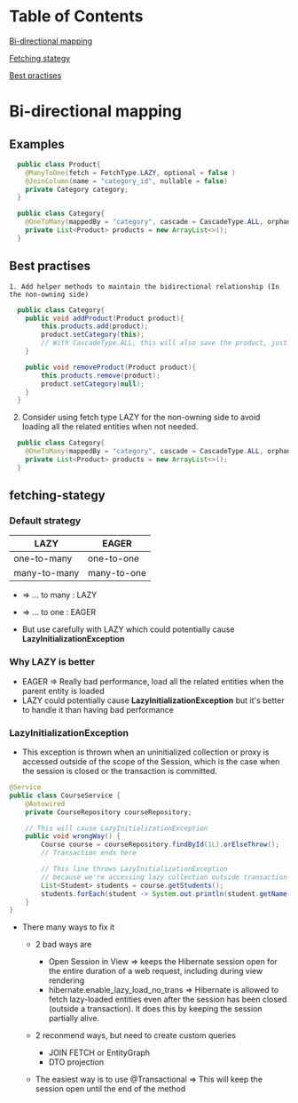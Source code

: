 # Table of Contents

[Bi-directional mapping](#inheritance-and-polymorphism)

[Fetching stategy](#fetching-stategy)

[Best practises](#constructors-and-garbage-collection)

# Bi-directional mapping

## Examples

```java
  public class Product{
    @ManyToOne(fetch = FetchType.LAZY, optional = false )
    @JoinColumn(name = "category_id", nullable = false)
    private Category category;
  }

  public class Category{
    @OneToMany(mappedBy = "category", cascade = CascadeType.ALL, orphanRemoval = true)
    private List<Product> products = new ArrayList<>();
  }
```

## Best practises

    1. Add helper methods to maintain the bidirectional relationship (In the non-owning side)

```java
  public class Category{
    public void addProduct(Product product){
        this.products.add(product);
        product.setCategory(this);
        // With CascadeType.ALL, this will also save the product, just use categoryRepository.save(category)
    }

    public void removeProduct(Product product){
        this.products.remove(product);
        product.setCategory(null);
    }
  }
```

2. Consider using fetch type LAZY for the non-owning side to avoid loading all the related entities when not needed.

```java
  public class Category{
    @OneToMany(mappedBy = "category", cascade = CascadeType.ALL, orphanRemoval = true, fetch = FetchType.LAZY)
    private List<Product> products = new ArrayList<>();
  }
```

## fetching-stategy

### Default strategy

| LAZY         | EAGER       |
| ------------ | ----------- |
| one-to-many  | one-to-one  |
| many-to-many | many-to-one |

- => ... to many : LAZY
- => ... to one : EAGER

- But use carefully with LAZY which could potentially cause **LazyInitializationException**

### Why LAZY is better

- EAGER => Really bad performance, load all the related entities when the parent entity is loaded
- LAZY could potentially cause **LazyInitializationException** but it's better to handle it than having bad performance

### LazyInitializationException

- This exception is thrown when an uninitialized collection or proxy is accessed outside of the scope of the Session, which is the case when the session is closed or the transaction is committed.

```java
@Service
public class CourseService {
    @Autowired
    private CourseRepository courseRepository;

    // This will cause LazyInitializationException
    public void wrongWay() {
        Course course = courseRepository.findById(1L).orElseThrow();
        // Transaction ends here

        // This line throws LazyInitializationException
        // because we're accessing lazy collection outside transaction
        List<Student> students = course.getStudents();
        students.forEach(student -> System.out.println(student.getName()));
    }
}
```

- There many ways to fix it

  - 2 bad ways are
    - Open Session in View => keeps the Hibernate session open for the entire duration of a web request, including during view rendering
    - hibernate.enable_lazy_load_no_trans => Hibernate is allowed to fetch lazy-loaded entities even after the session has been closed (outside a transaction). It does this by keeping the session partially alive.
  - 2 reconmend ways, but need to create custom queries

    - JOIN FETCH or EntityGraph
    - DTO projection

  - The easiest way is to use @Transactional => This will keep the session open until the end of the method
